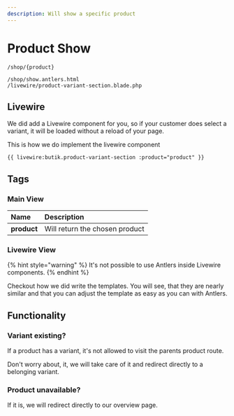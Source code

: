 ```yaml
---
description: Will show a specific product
---
```


# Product Show



```text
/shop/{product}

/shop/show.antlers.html
/livewire/product-variant-section.blade.php
```

## Livewire

We did add a Livewire component for you, so if your customer does select a variant, it will be loaded without a reload of your page. 

This is how we do implement the livewire component

```text
{{ livewire:butik.product-variant-section :product="product" }}
```

## Tags

### Main View

| Name | Description |
| :--- | :--- |
| **product** | Will return the chosen product  |

### Livewire View

{% hint style="warning" %}
It's not possible to use Antlers inside Livewire components.
{% endhint %}

Checkout how we did write the templates. You will see, that they are nearly similar and that you can adjust the template as easy as you can with Antlers.

## Functionality

### Variant existing?

If a product has a variant, it's not allowed to visit the parents product route. 

Don't worry about, it, we will take care of it and redirect directly to a belonging variant. 

### Product unavailable?

If it is, we will redirect directly to our overview page.



